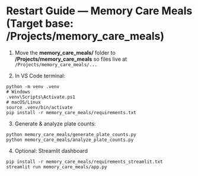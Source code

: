 # Restart Guide — Memory Care Meals (Target base: /Projects/memory_care_meals)

1) Move the **memory_care_meals/** folder to **/Projects/memory_care_meals** so files live at `/Projects/memory_care_meals/...`

2) In VS Code terminal:
```
python -m venv .venv
# Windows
.venv\Scripts\Activate.ps1
# macOS/Linux
source .venv/bin/activate
pip install -r memory_care_meals/requirements.txt
```

3) Generate & analyze plate counts:
```
python memory_care_meals/generate_plate_counts.py
python memory_care_meals/analyze_plate_counts.py
```

4) Optional: Streamlit dashboard
```
pip install -r memory_care_meals/requirements_streamlit.txt
streamlit run memory_care_meals/app.py
```
